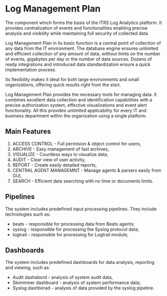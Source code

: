 # Log Management Plan

The component which forms the basis of the ITRS Log Analytics platform. It provides centralization of events and functionalities enabling precise analysis and visibility while maintaining full security of collected data.

Log Management Plan in its basic function is a central point of collection of any data from the IT environment. The database engine ensures unlimited and efficient collection of any amount of data, without limits on the number of events, gigabytes per day or the number of data sources. Dozens of ready integrations and introduced data standardization ensure a quick implementation process.

Its flexibility makes it ideal for both large environments and small organizations, offering quick results right from the start.

Log Management Plan provides the necessary tools for managing data. It combines excellent data collection and identification capabilities with a precise authorization system, effective visualizations and event alert functionality. All this provides unlimited applicability for every IT and business department within the organization using a single platform.

## Main Features

1. ACCESS CONTROL - Full permision & object control for users,
3. ARCHIVE - Easy management of fast archives,
4. VISUALIZE - Countless ways to visualize data,
5. AUDIT - Clear view of user activity,
6. REPORT - Create easily detailed reports,
7. CENTRAL AGENT MANAGEMNT - Manage agents & parsers easily from GUI,
8. SEARCH - Efficient data searching with no time or documents limits.

## Pipelines

The system includes predefined input processing pipelines. They include technologies such as:

- beats - responsible for processing data from Beats agents;
- syslog - responsible for processing the Syslog protocol data;
- logtrail - responsible for processing for Logtrail module;

## Dashboards

The system includes predefined dashboards for data analysis, reporting and viewing, such as:

- Audit dashabord - analysis of system audit data,
- Skimmmer dashboard - analysis of system performance data;
- Syslog dashborad - analysis of data provided by the syslog pipeline.